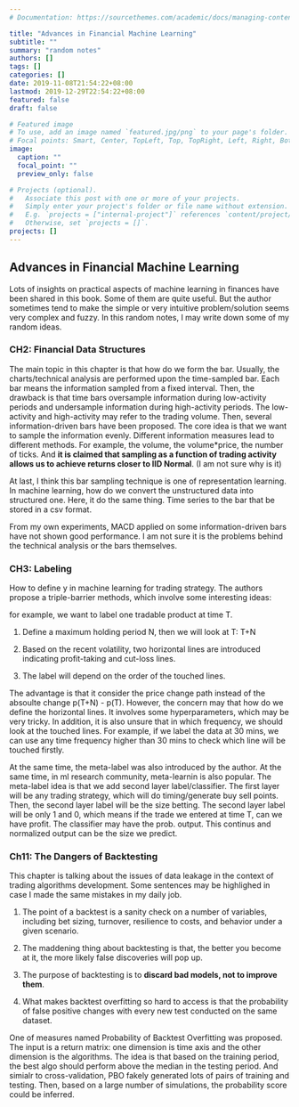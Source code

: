 ```yaml
---
# Documentation: https://sourcethemes.com/academic/docs/managing-content/

title: "Advances in Financial Machine Learning"
subtitle: ""
summary: "random notes"
authors: []
tags: []
categories: []
date: 2019-11-08T21:54:22+08:00
lastmod: 2019-12-29T22:54:22+08:00
featured: false
draft: false

# Featured image
# To use, add an image named `featured.jpg/png` to your page's folder.
# Focal points: Smart, Center, TopLeft, Top, TopRight, Left, Right, BottomLeft, Bottom, BottomRight.
image:
  caption: ""
  focal_point: ""
  preview_only: false

# Projects (optional).
#   Associate this post with one or more of your projects.
#   Simply enter your project's folder or file name without extension.
#   E.g. `projects = ["internal-project"]` references `content/project/deep-learning/index.md`.
#   Otherwise, set `projects = []`.
projects: []
---
```


## Advances in Financial Machine Learning

Lots of insights on practical aspects of machine learning in finances have been shared in this book. Some of them are quite useful. But the author sometimes tend to make the simple or very intuitive problem/solution seems very complex and fuzzy. In this random notes, I may write down some of my random ideas.

### CH2: Financial Data Structures

The main topic in this chapter is that how do we form the bar.  Usually, the charts/technical analysis are performed upon the time-sampled bar. Each bar means the information sampled from a fixed interval. Then, the drawback is that time bars oversample information during low-activity periods and undersample information during high-activity periods. The low-activity and high-activity may refer to the trading volume. Then, several information-driven bars have been proposed. The core idea is that we want to sample the information evenly. Different information measures lead to different methods. For example, the volume, the volume*price, the number of ticks. And **it is claimed that sampling as a function of trading activity allows us to achieve returns closer to IID Normal**. (I am not sure why is it) 

At last, I think this bar sampling technique is one of representation learning. In machine learning, how do we convert the unstructured data into structured one. Here, it do the same thing. Time series to the bar that be stored in a csv format.

From my own experiments, MACD applied on some information-driven bars have not shown good performance. I am not sure it is the problems behind the technical analysis or the bars themselves.


### CH3: Labeling

How to define y in machine learning for trading strategy. The authors propose a triple-barrier methods, which involve some interesting ideas:

for example, we want to label one tradable product at time T. 

1. Define a maximum holding period N, then we will look at T: T+N

2. Based on the recent volatility, two horizontal lines are introduced indicating profit-taking and cut-loss lines.

3. The label will depend on the order of the touched lines. 

The advantage is that it consider the price change path instead of the absoulte change p(T+N) - p(T). However, the concern may that how do we define the horizontal lines. It involves some hyperparameters, which may be very tricky. In addition, it is also unsure that in which frequency, we should look at the touched lines. For example, if we label the data at 30 mins, we can use any time frequency higher than 30 mins to check which line will be touched firstly. 

At the same time, the meta-label was also introduced by the author. At the same time, in ml research community, meta-learnin is also popular. The meta-label idea is that we add second layer label/classifier. The first layer will be any trading strategy, which will do timing/generate buy sell points. Then, the second layer label will be the size betting. The second layer label will be only 1 and 0, which means if the trade we entered at time T, can we have profit. The classifier may have the prob. output. This continus and normalized output can be the size we predict. 


### Ch11: The Dangers of Backtesting

This chapter is talking about the issues of data leakage in the context of trading algorithms development. Some sentences may be highlighed in case I made the same mistakes in my daily job. 

1. The point of a backtest is a sanity check on a number of variables, including bet sizing, turnover, resilience to costs, and behavior under a given scenario.

2. The maddening thing about backtesting is that, the better you become at it, the more likely false discoveries will pop up. 

3. The purpose of backtesting is to **discard bad models, not to improve them**.

4. What makes backtest overfitting so hard to access is that the probability of false positive changes with every new test conducted on the same dataset.

One of measures named Probability of Backtest Overfitting was proposed. The input is a return matrix: one dimension is time axis and the other dimension is the algorithms. The idea is that based on the training period, the best algo should perform above the median in the testing period. And simialr to cross-validation, PBO fakely generated lots of pairs of training and testing. Then, based on a large number of simulations, the probability score could be inferred. 
